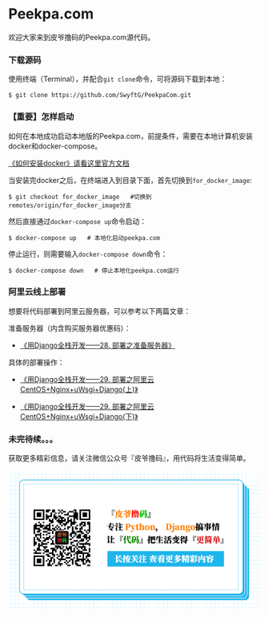 # Peekpa.com

欢迎大家来到皮爷撸码的Peekpa.com源代码。

### 下载源码

使用终端（Terminal），并配合`git clone`命令，可将源码下载到本地：

```shell
$ git clone https://github.com/SwyftG/PeekpaCom.git
```

### 【重要】怎样启动

如何在本地成功启动本地版的Peekpa.com，前提条件，需要在本地计算机安装docker和docker-compose。

[《如何安装docker》请看这里官方文档](https://docs.docker.com/get-docker/)

当安装完docker之后，在终端进入到目录下面，首先切换到`for_docker_image`:

```shell
$ git checkout for_docker_image   #切换到remotes/origin/for_docker_image分支
```

然后直接通过`docker-compose up`命令启动：

```shell
$ docker-compose up   # 本地化启动peekpa.com
```

停止运行，则需要输入`docker-compose down`命令：

```shell
$ docker-compose down   # 停止本地化peekpa.com运行
```


### 阿里云线上部署

想要将代码部署到阿里云服务器，可以参考以下两篇文章：

准备服务器（内含购买服务器优惠码）：

- [《用Django全栈开发——28. 部署之准备服务器》](https://mp.weixin.qq.com/s?__biz=MzU3NDgzMTM4OA==&mid=2247484505&idx=1&sn=73b69a065de0662efb9b404f0b0900e8&chksm=fd2d2a2aca5aa33cd74d8bff98619c77eb23fc677e5b7b1f8f87857b13b8b57d0fd451c55542&token=1828688355&lang=zh_CN#rd)


具体的部署操作：

- [《用Django全栈开发——29. 部署之阿里云CentOS+Nginx+uWsgi+Django(上)》](https://mp.weixin.qq.com/s?__biz=MzU3NDgzMTM4OA==&mid=2247484560&idx=1&sn=26d3f0dcff62e89c58bb4ecb0b7e7272&chksm=fd2d2ae3ca5aa3f5117506a54580d3f06942866e79d51cf26cb76eb2f50a8422b9e331797659&token=1828688355&lang=zh_CN#rd)

- [《用Django全栈开发——29. 部署之阿里云CentOS+Nginx+uWsgi+Django(下)》](https://mp.weixin.qq.com/s?__biz=MzU3NDgzMTM4OA==&mid=2247484560&idx=2&sn=952a495a30827c9d581adf3490189592&chksm=fd2d2ae3ca5aa3f5a7134eb55b8ad9b4d850c825b39078e944b68d0bf5dd0efc23b808d304fd&token=1828688355&lang=zh_CN#rd)

### 未完待续。。。

获取更多精彩信息，请关注微信公众号『皮爷撸码』，用代码将生活变得简单。

![](https://raw.githubusercontent.com/SwyftG/PeekpaComPostImage/master/z001/011.png)

